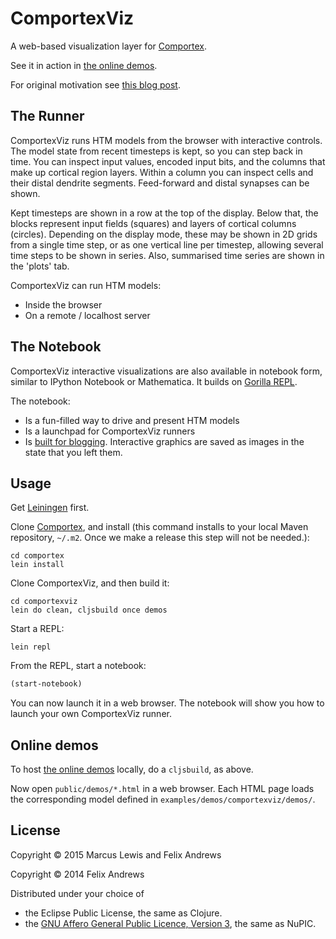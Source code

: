 # ComportexViz

A web-based visualization layer for
[Comportex](http://github.com/nupic-community/comportex/).

See it in action in [the online demos](https://nupic-community.github.io/comportexviz/).

For original motivation see [this blog
post](http://floybix.github.io/2014/07/11/visualization-driven-development-of-the-cortical-learning-algorithm/).

## The Runner

ComportexViz runs HTM models from the browser with interactive
controls. The model state from recent timesteps is kept, so you can step
back in time. You can inspect input values, encoded input bits, and the
columns that make up cortical region layers. Within a column you can inspect
cells and their distal dendrite segments. Feed-forward and distal synapses
can be shown.

Kept timesteps are shown in a row at the top of the display.
Below that, the blocks represent input fields (squares) and
layers of cortical columns (circles). Depending on the display mode,
these may be shown in 2D grids from a single time step, or as one
vertical line per timestep, allowing several time steps to be shown
in series. Also, summarised time series are shown in the 'plots' tab.

ComportexViz can run HTM models:

- Inside the browser
- On a remote / localhost server

## The Notebook

ComportexViz interactive visualizations are also available in notebook
form, similar to IPython Notebook or Mathematica. It builds on
[Gorilla REPL](https://github.com/JonyEpsilon/gorilla-repl).

The notebook:

- Is a fun-filled way to drive and present HTM models
- Is a launchpad for ComportexViz runners
- Is [built for blogging](https://github.com/nupic-community/comportexviz/wiki/Putting-notebooks-on-the-web).
  Interactive graphics are saved as images in the state that you left them.

## Usage

Get [Leiningen](http://leiningen.org/) first.

Clone [Comportex](http://github.com/nupic-community/comportex/), and
install (this command installs to your local Maven repository,
`~/.m2`. Once we make a release this step will not be needed.):

```
cd comportex
lein install
```

Clone ComportexViz, and then build it:

```
cd comportexviz
lein do clean, cljsbuild once demos
```

Start a REPL:

```
lein repl
```

From the REPL, start a notebook:

```clojure
(start-notebook)
```

You can now launch it in a web browser. The notebook will show you how
to launch your own ComportexViz runner.


## Online demos

To host [the online demos](https://nupic-community.github.io/comportexviz/) locally,
do a `cljsbuild`, as above.

Now open `public/demos/*.html` in a web browser.
Each HTML page loads the corresponding model defined
in `examples/demos/comportexviz/demos/`.


## License

Copyright © 2015 Marcus Lewis and Felix Andrews

Copyright © 2014 Felix Andrews

Distributed under your choice of
* the Eclipse Public License, the same as Clojure.
* the [GNU Affero General Public Licence, Version 3](http://www.gnu.org/licenses/agpl-3.0.en.html), the same as NuPIC.
